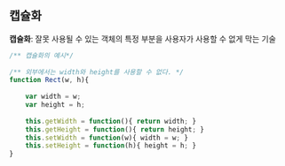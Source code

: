 ## 캡슐화

**캡슐화**: 잘못 사용될 수 있는 객체의 특정 부분을 사용자가 사용할 수 없게 막는 기술

```javascript 1.8
/** 캡슐화의 예시*/
    
/** 외부에서는 width와 height를 사용할 수 없다. */
function Rect(w, h){
        
    var width = w;
    var height = h;
    
    this.getWidth = function(){ return width; }
    this.getHeight = function(){ return height; }
    this.setWidth = function(w){ width = w; }
    this.setHeight = function(h){ height = h; }
}
```
